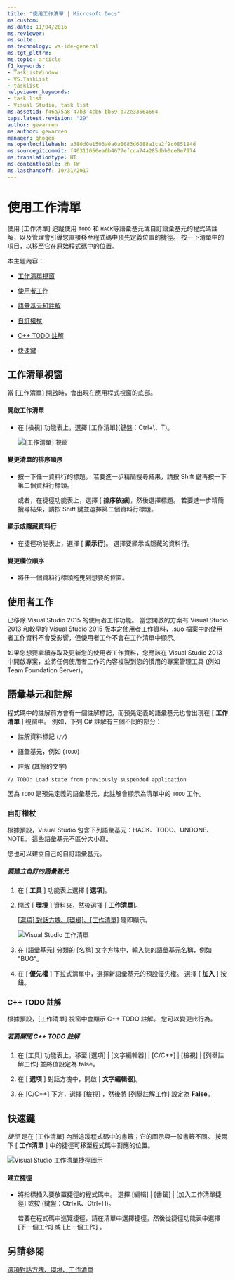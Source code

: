 ```yaml
---
title: "使用工作清單 | Microsoft Docs"
ms.custom: 
ms.date: 11/04/2016
ms.reviewer: 
ms.suite: 
ms.technology: vs-ide-general
ms.tgt_pltfrm: 
ms.topic: article
f1_keywords:
- TaskListWindow
- VS.TaskList
- tasklist
helpviewer_keywords:
- task list
- Visual Studio, task list
ms.assetid: f46a75a8-47b3-4cb6-bb59-b72e3356a664
caps.latest.revision: "29"
author: gewarren
ms.author: gewarren
manager: ghogen
ms.openlocfilehash: a380d0e1503a0a0a0683d6088a1ca2f9c085184d
ms.sourcegitcommit: f40311056ea0b4677efcca74a285dbb0ce0e7974
ms.translationtype: HT
ms.contentlocale: zh-TW
ms.lasthandoff: 10/31/2017
---
```

# <a name="using-the-task-list"></a>使用工作清單
使用 [工作清單]  追蹤使用 `TODO` 和 `HACK`等語彙基元或自訂語彙基元的程式碼註解，以及管理會引導您直接移至程式碼中預先定義位置的捷徑。 按一下清單中的項目，以移至它在原始程式碼中的位置。  
  
 本主題內容：  
  
-   [工作清單視窗](../ide/using-the-task-list.md#taskListWindow)  
  
-   [使用者工作](../ide/using-the-task-list.md#userTasks)  
  
-   [語彙基元和註解](../ide/using-the-task-list.md#tokensComments)  
  
-   [自訂權杖](../ide/using-the-task-list.md#customTokens)  
  
-   [C++ TODO 註解](../ide/using-the-task-list.md#cppComments)  
  
-   [快速鍵](../ide/using-the-task-list.md#shortcuts)  
  
##  <a name="taskListWindow"></a> 工作清單視窗  
 當 [工作清單]  開啟時，會出現在應用程式視窗的底部。  
  
#### <a name="to-open-the-task-list"></a>開啟工作清單  
  
-   在 [檢視] 功能表上，選擇 [工作清單]\(鍵盤：Ctrl+\\、T)。  
  
     ![[工作清單] 視窗](../ide/media/vs2015_task_list.png "vs2015_task_list")  
  
#### <a name="to-change-the-sort-order-of-the-list"></a>變更清單的排序順序  
  
-   按一下任一資料行的標題。 若要進一步精簡搜尋結果，請按 Shift 鍵再按一下第二個資料行標頭。  
  
     或者，在捷徑功能表上，選擇 [ **排序依據**]，然後選擇標題。 若要進一步精簡搜尋結果，請按 Shift 鍵並選擇第二個資料行標題。  
  
#### <a name="to-show-or-hide-columns"></a>顯示或隱藏資料行  
  
-   在捷徑功能表上，選擇 [ **顯示行**]。 選擇要顯示或隱藏的資料行。  
  
#### <a name="to-change-the-order-of-the-columns"></a>變更欄位順序  
  
-   將任一個資料行標頭拖曳到想要的位置。  
  
##  <a name="userTasks"></a> 使用者工作  
 已移除 Visual Studio 2015 的使用者工作功能。 當您開啟的方案有 Visual Studio 2013 和較早的 Visual Studio 2015 版本之使用者工作資料，.suo 檔案中的使用者工作資料不會受影響，但使用者工作不會在工作清單中顯示。  
  
 如果您想要繼續存取及更新您的使用者工作資料，您應該在 Visual Studio 2013 中開啟專案，並將任何使用者工作的內容複製到您的慣用的專案管理工具 (例如 Team Foundation Server)。  
  
##  <a name="tokensComments"></a> 語彙基元和註解  
 程式碼中的註解前方會有一個註解標記，而預先定義的語彙基元也會出現在 [ **工作清單** ] 視窗中。 例如，下列 C# 註解有三個不同的部分：  
  
-   註解資料標記 (`//`)  
  
-   語彙基元，例如 (`TODO`)  
  
-   註解 (其餘的文字)  
  
```  
// TODO: Load state from previously suspended application  
```  
  
 因為 `TODO` 是預先定義的語彙基元，此註解會顯示為清單中的 `TODO` 工作。  
  
###  <a name="customTokens"></a> 自訂權杖  
 根據預設，Visual Studio 包含下列語彙基元：HACK、TODO、UNDONE、NOTE。 這些語彙基元不區分大小寫。  
  
 您也可以建立自己的自訂語彙基元。  
  
##### <a name="to-create-a-custom-token"></a>要建立自訂的語彙基元  
  
1.  在 [ **工具** ] 功能表上選擇 [ **選項**]。  
  
2.  開啟 [ **環境** ] 資料夾，然後選擇 [ **工作清單**]。  
  
     [[選項] 對話方塊、[環境]、[工作清單]](../ide/reference/task-list-environment-options-dialog-box.md) 隨即顯示。  
  
     ![Visual Studio 工作清單](../ide/media/vs2015_task_list_options.png "vs2015_task_list_options")  
  
3.  在 [語彙基元]  分類的 [名稱]  文字方塊中，輸入您的語彙基元名稱，例如 "BUG"。  
  
4.  在 [ **優先權** ] 下拉式清單中，選擇新語彙基元的預設優先權。 選擇 [ **加入** ] 按鈕。  
  
###  <a name="cppComments"></a> C++ TODO 註解  
 根據預設，[工作清單]  視窗中會顯示 C++ TODO 註解。 您可以變更此行為。  
  
##### <a name="to-turn-off-c-todo-comments"></a>若要關閉 C++ TODO 註解  
  
1.  在 [工具] 功能表上，移至 [選項] &#124; [文字編輯器] &#124; [C/C++] &#124; [檢視] &#124; [列舉註解工作] 並將值設定為 false。  
  
2.  在 [ **選項** ] 對話方塊中，開啟 [ **文字編輯器**]。  
  
3.  在 [C/C++] 下方，選擇 [檢視] ，然後將 [列舉註解工作]  設定為 **False**。  
  
##  <a name="shortcuts"></a> 快速鍵  
 *捷徑* 是在 [工作清單] 內所追蹤程式碼中的書籤；它的圖示與一般書籤不同。 按兩下 [ **工作清單** ] 中的捷徑可移至程式碼中對應的位置。  
  
 ![Visual Studio 工作清單捷徑圖示](../ide/media/vs2015_task_list_bookmark.png "vs2015_task_list_bookmark")  
  
#### <a name="to-create-a-shortcut"></a>建立捷徑  
  
-   將指標插入要放置捷徑的程式碼中。 選擇 [編輯] &#124; [書籤] &#124; [加入工作清單捷徑] 或按 (鍵盤：Ctrl+K、Ctrl+H)。  
  
     若要在程式碼中巡覽捷徑，請在清單中選擇捷徑，然後從捷徑功能表中選擇 [下一個工作]  或 [上一個工作]  。  
  
## <a name="see-also"></a>另請參閱  
 [選項對話方塊、環境、工作清單](../ide/reference/task-list-environment-options-dialog-box.md)